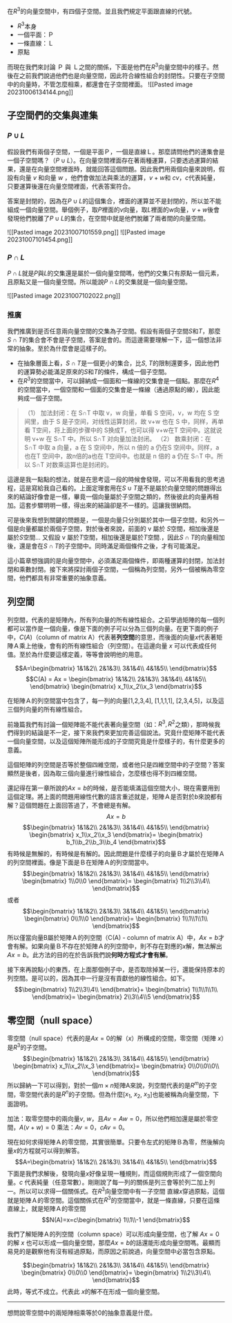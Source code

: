 在$R^3$的向量空間中，有四個子空間。並且我們規定平面跟直線的代號。
- $R^3$本身
- 一個平面：Ｐ
- 一條直線：Ｌ
- 原點

而現在我們來討論 Ｐ 與 Ｌ之間的關係，下面是他們在$R^3$向量空間中的樣子。然後在之前我們說過他們也是向量空間，因此符合線性組合的封閉性。只要在子空間中的向量時，不管怎麼相乘，都還會在子空間裡面。
![[Pasted image 20231006134144.png]]

## 子空間們的交集與連集

### $P\cup L$
假設我們有兩個子空間，一個是平面Ｐ，一個是直線Ｌ。那麼請問他們的連集會是一個子空間嗎？（$P\cup L$）。在向量空間裡面存在著兩種運算，只要透過運算的結果，還是在向量空間裡面時，就能回答這個問題。因此我們用兩個向量來說明，假設有向量 $v$ 和向量 $w$ ，他們會做加法與乘法的運算，$v+w$和 $cv$，$c$代表純量，只要運算後還在向量空間裡面，代表答案符合。

答案是封閉的，因為在$P\cup L$的這個集合，裡面的運算並不是封閉的，所以並不能組成一個向量空間。舉個例子，取$P$裡面的$v$向量，取$L$裡面的$w$向量，$v+w$後會發現他們脫離了$P\cup L$的集合，在空間中就是他們脫離了兩者間的向量空間。

![[Pasted image 20231007101559.png]]
![[Pasted image 20231007101454.png]]
### $P \cap L$
$P\cap L$就是$P$與$L$的交集還是屬於一個向量空間嗎，他們的交集只有原點一個元素，且原點又是一個向量空間。所以能說$P\cap L$的交集就是一個向量空間。

![[Pasted image 20231007102022.png]]

### 推廣
我們推廣到是否任意兩向量空間的交集為子空間。假設有兩個子空間$S$和$T$，那麼$S\cap T$的集合會不會是子空間，答案是會的。而這邊需要理解一下，這一個想法非常的抽象。至於為什麼會是這樣子的。
 - 在抽象層面上看，$S\cap T$是一個更小的集合，比$S$, $T$的限制還要多，因此他們的運算勢必能滿足原來的$S$和$T$的條件，構成一個子空間。
 - 在$R^3$的空間當中，可以歸納成一個面和一條線的交集會是一個點。那麼在$R^4$的空間當中，一個空間和一個面的交集會是一條線（通過原點的線），因此能夠成一個子空間。

> （1） 加法封闭：在 S∩T 中取 v，w 向量，单看 S 空间，v，w 均在 S 空间里，由于 S 是子空间，对线性运算封闭，故 v+w 也在 S 中，同样，再单看 T空间，将上面的步骤中的 S换成T，也可以得 v+w在T 空间中。这就说明 v+w 在 S∩T 中。所以 S∩T 对向量加法封闭。
> （2） 数乘封闭：在 S∩T 中取 a 向量，a 在 S 空间中，所以 n 倍的 a 仍在S 空间中。同样，a也在T 空间中，故n倍的a也在 T空间中。也就是 n 倍的 a 仍在 S∩T 中。所以 S∩T 对数乘运算也是封闭的。

這邊是我一點點的想法，就是在思考這一段的時候會發現，可以不用看我的思考過程，這是寫給我自己看的。上面定理套用在$S \cup T$是不是屬於向量空間的問題得出來的結論好像會是一樣，畢竟一個向量屬於子空間之類的，然後彼此的向量再相加。這套步驟明明一樣，得出來的結論卻是不一樣的。這讓我很納悶。

可是後來我想到關鍵的問題是，一個是向量只分別屬於其中一個子空間，和另外一個是向量都屬於兩個子空間，對於後者來說，前面的 v 屬於 $S$空間，相加後還是屬於$S$空間... 又假設 v 屬於$T$空間，相加後還是屬於$T$空間.，因此$S\cap T$的向量相加後，還是會在$S\cap T$的子空間中。同時滿足兩個條件之後，才有可能滿足。

這小篇章想強調的是向量空間中，必須滿足兩個條件，即兩種運算的封閉，加法封閉和乘數封閉。接下來將探討兩個子空間，一個稱為列空間，另外一個被稱為零空間，他們都具有非常重要的抽象意義。
## 列空間
列空間，代表的是矩陣內，所有列向量的所有線性組合。之前學過矩陣的每一個列都可以當作是一個向量，像是下面的例子可以分為三個列向量。在更下面的例子中，$C(A)$（column of matrix A）代表著**列空間**的意思，而後面的向量$x$代表著矩陣Ａ乘上他後，會有的所有線性組合（列空間）。在這邊向量 $x$ 可以代表成任何值。至於為什麼要這樣定義，等等會說明他的用意。


$$A=\begin{bmatrix}
1&1&2\\
2&1&3\\
3&1&4\\
4&1&5\\
\end{bmatrix}$$
$$C(A) = Ax = \begin{bmatrix}
1&1&2\\
2&1&3\\
3&1&4\\
4&1&5\\
\end{bmatrix}
\begin{bmatrix}
x_1\\x_2\\x_3
\end{bmatrix}$$


在矩陣Ａ的列空間當中包含了，每一列的向量\[1,2,3,4], \[1,1,1,1], \[2,3,4,5]，以及這三個列向量的所有線性組合。

前幾篇我們有討論一個矩陣能不能代表著向量空間（如：$R^3,R^2$之類），那時候我們得到的結論是不一定，接下來我們來更加完善這個說法。究竟什麼矩陣不能代表一個向量空間，以及這個矩陣所能形成的子空間究竟是什麼樣子的，有什麼更多的意義。

這個矩陣的列空間是否等於整個四維空間，或者他只是四維空間中的子空間？答案顯然是後者，因為取三個向量進行線性組合，怎麼樣也得不到四維空間。

還記得在第一章所說的$Ax=b$的時候，是否能填滿這個空間大小，現在需要用到這個定理。將上面的問題用線性代數的語言重述就是，矩陣Ａ是否對於$b$來說都有解？這個問題在上面回答過了，不會總是有解。
$$Ax=b$$
$$\begin{bmatrix}
1&1&2\\
2&1&3\\
3&1&4\\
4&1&5\\
\end{bmatrix}
\begin{bmatrix}
x_1\\x_2\\x_3
\end{bmatrix}=
\begin{bmatrix}
b_1\\b_2\\b_3\\b_4
\end{bmatrix}$$
有時候是無解的，有時候是有解的。因此問題是什麼樣子的向量Ｂ才屬於在矩陣Ａ的列空間裡面。像是下面是Ｂ在矩陣Ａ的列空間當中。
$$\begin{bmatrix}
1&1&2\\
2&1&3\\
3&1&4\\
4&1&5\\
\end{bmatrix}
\begin{bmatrix}
1\\0\\0
\end{bmatrix}=
\begin{bmatrix}
1\\2\\3\\4\\
\end{bmatrix}$$
或者
$$\begin{bmatrix}
1&1&2\\
2&1&3\\
3&1&4\\
4&1&5\\
\end{bmatrix}
\begin{bmatrix}
0\\1\\0
\end{bmatrix}=
\begin{bmatrix}
1\\1\\1\\1\\
\end{bmatrix}$$
所以僅當向量B屬於矩陣Ａ的列空間（C(A) - column of matrix A）中，$Ax=b$才會有解。如果向量Ｂ不存在於矩陣Ａ的列空間中，則不存在對應的$x$解，無法解出$Ax=b$。此方法的目的在於告訴我們說**何時方程式才會有解**。

接下來再說點小的東西，在上面那個例子中，是否取除掉某一行，還能保持原本的列空間。是可以的，因為其中一行是沒有貢獻他的線性組合。如下。
$$\begin{bmatrix}
1\\2\\3\\4\\
\end{bmatrix}+
\begin{bmatrix}
1\\1\\1\\1\\
\end{bmatrix}=
\begin{bmatrix}
2\\3\\4\\5
\end{bmatrix}$$
## 零空間（null space）
零空間（null space）代表的是$Ax=0$的解（$x$）所構成的空間，零空間（矩陣 $x$）是$R^3$的子空間。
$$\begin{bmatrix}
1&1&2\\
2&1&3\\
3&1&4\\
4&1&5\\
\end{bmatrix}
\begin{bmatrix}
x_1\\x_2\\x_3
\end{bmatrix}=
\begin{bmatrix}
0\\0\\0\\0\\
\end{bmatrix}$$
所以歸納一下可以得到，對於一個$m\times n$矩陣A來說，列空間代表的是$R^m$的子空間，零空間代表的是$R^n$的子空間。但為什麼\[$x_1$, $x_2$, $x_3$]也能被稱為向量空間，下面證明。

加法：取零空間中的兩向量$v$, $w$，且$Av=Aw=0$，所以他們相加還是屬於零空間，$A(v+w) = 0$
乘法：$Av=0$，$cAv=0$。

現在如何求得矩陣Ａ的零空間，其實很簡單。只要令左式的矩陣Ｂ為零，然後解向量$x$的方程就可以得到解答。
$$A=\begin{bmatrix}
1&1&2\\
2&1&3\\
3&1&4\\
4&1&5\\
\end{bmatrix}$$
下面是我們求解後，發現向量$x$好像呈現一種規則，而這個規則形成了一個空間向量。$c$ 代表純量（任意常數）。剛剛說了每一列的關係是列三會等於列二加上列一。所以可以求得一個關係式。在$R^3$向量空間中有一子空間 直線$x$穿過原點，這個就是矩陣Ａ的零空間。這個關係式在$R^3$的空間當中，就是一條直線，只要在這條直線上，就是矩陣Ａ的零空間
$$N(A)=x=c\begin{bmatrix}
1\\1\\-1
\end{bmatrix}$$

我們了解矩陣Ａ的列空間（column space）可以形成向量空間，也了解 $Ax=0$ 的解 $x$ 也可以形成一個向量空間，那麼$Ax = b$的話還能形成向量空間嗎。最顯而易見的是觀察他有沒有經過原點，而原因之前說過，向量空間中必當包含原點。

$$\begin{bmatrix}
1&1&2\\
2&1&3\\
3&1&4\\
4&1&5\\
\end{bmatrix}
\begin{bmatrix}
0\\0\\0
\end{bmatrix}=
\begin{bmatrix}
1\\2\\3\\4\\
\end{bmatrix}$$
此時，等式不成立。代表此 $x$的解不在形成一個向量空間。

---

想問說零空間中的兩矩陣相乘等於0的抽象意義是什麼。